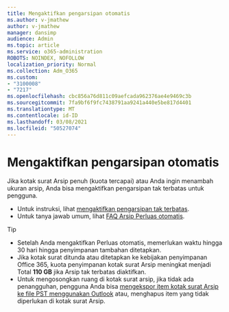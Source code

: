 ```yaml
---
title: Mengaktifkan pengarsipan otomatis
ms.author: v-jmathew
author: v-jmathew
manager: dansimp
audience: Admin
ms.topic: article
ms.service: o365-administration
ROBOTS: NOINDEX, NOFOLLOW
localization_priority: Normal
ms.collection: Adm_O365
ms.custom:
- "3100008"
- "7217"
ms.openlocfilehash: cbc856a76d811c09aefcada962376ae4e9469c3b
ms.sourcegitcommit: 7fa9bf6f9fc7438791aa9241a440e5be817d4401
ms.translationtype: MT
ms.contentlocale: id-ID
ms.lasthandoff: 03/08/2021
ms.locfileid: "50527074"
---
```

# <a name="enable-auto-expanding-archiving"></a>Mengaktifkan pengarsipan otomatis

Jika kotak surat Arsip penuh (kuota tercapai) atau Anda ingin menambah ukuran arsip, Anda bisa mengaktifkan pengarsipan tak terbatas untuk pengguna.

- Untuk instruksi, lihat [mengaktifkan pengarsipan tak terbatas](https://docs.microsoft.com/office365/securitycompliance/enable-unlimited-archiving).
- Untuk tanya jawab umum, lihat [FAQ Arsip Perluas otomatis](https://blogs.technet.microsoft.com/exchange/2018/04/09/office-365-auto-expanding-archives-faq/).

> [!TIP]
>
> - Setelah Anda mengaktifkan Perluas otomatis, memerlukan waktu hingga 30 hari hingga penyimpanan tambahan ditetapkan.
> - Jika kotak surat ditunda atau ditetapkan ke kebijakan penyimpanan Office 365, kuota penyimpanan kotak surat Arsip meningkat menjadi Total **110 GB** jika Arsip tak terbatas diaktifkan.
> - Untuk mengosongkan ruang di kotak surat arsip, jika tidak ada penangguhan, pengguna Anda bisa [mengekspor item kotak surat Arsip ke file PST menggunakan Outlook](https://support.office.com/article/Export-or-backup-email-contacts-and-calendar-to-an-Outlook-pst-file-14252b52-3075-4e9b-be4e-ff9ef1068f91) atau, menghapus item yang tidak diperlukan di kotak surat Arsip.
